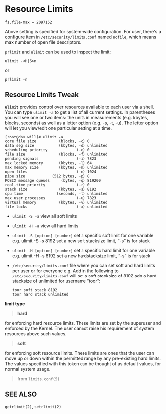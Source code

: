 # Resource Limits

```
fs.file-max = 2097152
```

Above setting is specified for system-wide configuration. For user, there's a configure item in `/etc/security/limits.conf` named `nofile`, which means max number of open file descriptors.

`prlimit` and `ulimit` can be used to inspect the limit:

```
ulimit -<H|S>n
```
or

```
prlimit -n
```

## Resource Limits Tweak
**`ulimit`** provides control over resources available to each user via a shell. You can type `ulimit -a` to get a list of all current settings. In parentheses you will see one or two items: the units in measurements (e.g. kbytes, blocks, seconds) as well as a letter option (e.g. -s, -t, -u). The letter option will let you view/edit one particular setting at a time.

```
[root@dns will]# ulimit -a
core file size          (blocks, -c) 0
data seg size           (kbytes, -d) unlimited
scheduling priority             (-e) 0
file size               (blocks, -f) unlimited
pending signals                 (-i) 7823
max locked memory       (kbytes, -l) 64
max memory size         (kbytes, -m) unlimited
open files                      (-n) 1024
pipe size            (512 bytes, -p) 8
POSIX message queues     (bytes, -q) 819200
real-time priority              (-r) 0
stack size              (kbytes, -s) 8192
cpu time               (seconds, -t) unlimited
max user processes              (-u) 7823
virtual memory          (kbytes, -v) unlimited
file locks                      (-x) unlimited
```

* `ulimit -S -a` view all soft limits
* `ulimit -H -a` view all hard limits
* `ulimit -S [option] [number]` set a specific soft limit for one variable
e.g. ulimit -S -s 8192 set a new soft stacksize limit, “-s” is for stack
* `ulimit -H [option] [number]` set a specific hard limit for one variable
e.g. ulimit -H -s 8192 set a new hardstacksize limit, “-s” is for stack
* `/etc/security/limits.conf` file where you can set soft and hard limits per user or for everyone
e.g. Add in the following to <code>/etc/security/limits.conf</code> will set a soft stacksize of 8192 adn a hard stacksize of unlimited for username “toor”:

	```
	toor soft stack 8192
	toor hard stack unlimited
	```

**limit type**
>**hard**
>
for enforcing hard resource limits. These limits are set by the superuser and enforced by the Kernel. The user cannot raise his requirement of system resources above such values.
>
>**soft**
>
for enforcing soft resource limits. These limits are ones that the user can move up or down within the permitted range by any pre-existing hard limits. The values specified with this token can be thought of as default values, for normal system usage.
>
>from `limits.conf(5)`

## SEE ALSO
`getrlimit(2)`, `setrlimit(2)`
